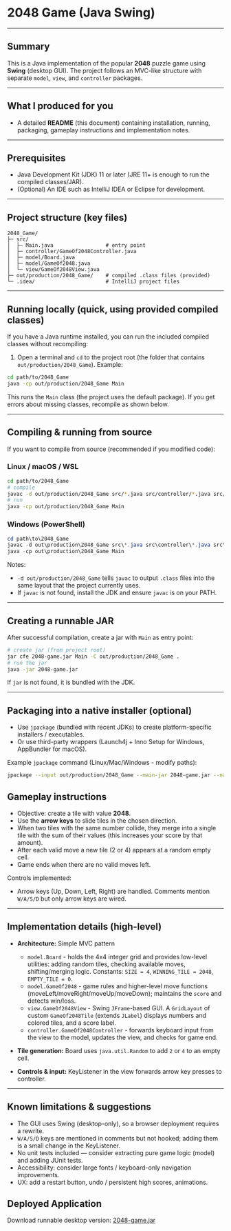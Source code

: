 # 2048 Game (Java Swing)

---

## Summary

This is a Java implementation of the popular **2048** puzzle game using **Swing** (desktop GUI). The project follows an MVC-like structure with separate `model`, `view`, and `controller` packages.

---

## What I produced for you

* A detailed **README** (this document) containing installation, running, packaging, gameplay instructions and implementation notes.

---

## Prerequisites

* Java Development Kit (JDK) 11 or later (JRE 11+ is enough to run the compiled classes/JAR).
* (Optional) An IDE such as IntelliJ IDEA or Eclipse for development.

---

## Project structure (key files)

```
2048_Game/
├─ src/
│  ├─ Main.java                 # entry point
│  ├─ controller/GameOf2048Controller.java
│  ├─ model/Board.java
│  ├─ model/GameOf2048.java
│  └─ view/GameOf2048View.java
├─ out/production/2048_Game/    # compiled .class files (provided)
└─ .idea/                       # IntelliJ project files
```

---

## Running locally (quick, using provided compiled classes)

If you have a Java runtime installed, you can run the included compiled classes without recompiling:

1. Open a terminal and `cd` to the project root (the folder that contains `out/production/2048_Game`). Example:

```bash
cd path/to/2048_Game
java -cp out/production/2048_Game Main
```

This runs the `Main` class (the project uses the default package). If you get errors about missing classes, recompile as shown below.

---

## Compiling & running from source

If you want to compile from source (recommended if you modified code):

### Linux / macOS / WSL

```bash
cd path/to/2048_Game
# compile
javac -d out/production/2048_Game src/*.java src/controller/*.java src/model/*.java src/view/*.java
# run
java -cp out/production/2048_Game Main
```

### Windows (PowerShell)

```powershell
cd path\to\2048_Game
javac -d out\production\2048_Game src\*.java src\controller\*.java src\model\*.java src\view\*.java
java -cp out\production\2048_Game Main
```

Notes:

* `-d out/production/2048_Game` tells `javac` to output `.class` files into the same layout that the project currently uses.
* If `javac` is not found, install the JDK and ensure `javac` is on your PATH.

---

## Creating a runnable JAR

After successful compilation, create a jar with `Main` as entry point:

```bash
# create jar (from project root)
jar cfe 2048-game.jar Main -C out/production/2048_Game .
# run the jar
java -jar 2048-game.jar
```

If `jar` is not found, it is bundled with the JDK.

---

## Packaging into a native installer (optional)

* Use `jpackage` (bundled with recent JDKs) to create platform-specific installers / executables.
* Or use third-party wrappers (Launch4j + Inno Setup for Windows, AppBundler for macOS).

Example `jpackage` command (Linux/Mac/Windows - modify paths):

```bash
jpackage --input out/production/2048_Game --main-jar 2048-game.jar --name 2048Game --main-class Main --type app-image
```

## Gameplay instructions

* Objective: create a tile with value **2048**.
* Use the **arrow keys** to slide tiles in the chosen direction.
* When two tiles with the same number collide, they merge into a single tile with the sum of their values (this increases your score by that amount).
* After each valid move a new tile (2 or 4) appears at a random empty cell.
* Game ends when there are no valid moves left.

Controls implemented:

* Arrow keys (Up, Down, Left, Right) are handled. Comments mention `W/A/S/D` but only arrow keys are wired.

---

## Implementation details (high-level)

* **Architecture:** Simple MVC pattern

  * `model.Board` - holds the 4x4 integer grid and provides low-level utilities: adding random tiles, checking available moves, shifting/merging logic. Constants: `SIZE = 4`, `WINNING_TILE = 2048`, `EMPTY_TILE = 0`.
  * `model.GameOf2048` - game rules and higher-level move functions (moveLeft/moveRight/moveUp/moveDown); maintains the `score` and detects win/loss.
  * `view.GameOf2048View` - Swing `JFrame`-based GUI. A `GridLayout` of custom `GameOf2048Tile` (extends `JLabel`) displays numbers and colored tiles, and a score label.
  * `controller.GameOf2048Controller` - forwards keyboard input from the view to the model, updates the view, and checks for game end.

* **Tile generation:** Board uses `java.util.Random` to add `2` or `4` to an empty cell.

* **Controls & input:** KeyListener in the view forwards arrow key presses to controller.

---

## Known limitations & suggestions

* The GUI uses Swing (desktop-only), so a browser deployment requires a rewrite.
* `W/A/S/D` keys are mentioned in comments but not hooked; adding them is a small change in the KeyListener.
* No unit tests included — consider extracting pure game logic (model) and adding JUnit tests.
* Accessibility: consider large fonts / keyboard-only navigation improvements.
* UX: add a restart button, undo / persistent high scores, animations.

## Deployed Application
Download runnable desktop version: [2048-game.jar](https://drive.google.com/file/d/1ZPyjskG49ehv_3xjqnJLfQEf7XsnBK49/view?usp=sharing)

